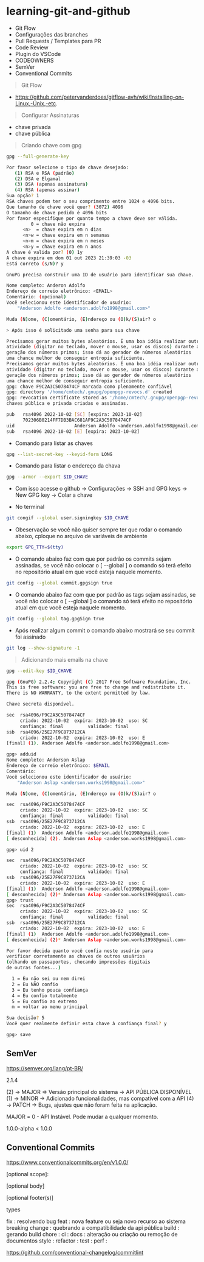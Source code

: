 # learning-git-and-github

- Git Flow
- Configurações das branches
- Pull Requests / Templates para PR
- Code Review
- Plugin do VSCode
- CODEOWNERS
- SemVer
- Conventional Commits

> Git Flow

- https://github.com/petervanderdoes/gitflow-avh/wiki/Installing-on-Linux,-Unix,-etc.

> Configurar Assinaturas

- chave privada
- chave pública

> Criando chave com gpg

```bash
gpg --full-generate-key

Por favor selecione o tipo de chave desejado:
   (1) RSA e RSA (padrão)
   (2) DSA e Elgamal
   (3) DSA (apenas assinatura)
   (4) RSA (apenas assinar)
Sua opção? 1
RSA chaves podem ter o seu comprimento entre 1024 e 4096 bits.
Que tamanho de chave você quer? (3072) 4096
O tamanho de chave pedido é 4096 bits
Por favor especifique por quanto tempo a chave deve ser válida.
         0 = chave não expira
      <n>  = chave expira em n dias
      <n>w = chave expira em n semanas
      <n>m = chave expira em n meses
      <n>y = chave expira em n anos
A chave é valida por? (0) 1y
A chave expira em dom 01 out 2023 21:39:03 -03
Está correto (s/N)? y

GnuPG precisa construir uma ID de usuário para identificar sua chave.

Nome completo: Anderon Adolfo
Endereço de correio eletrônico: <EMAIL>
Comentário: (opcional)
Você selecionou este identificador de usuário:
    "Anderson Adolfo <anderson.adolfo1998@gmail.com>"

Muda (N)ome, (C)omentário, (E)ndereço ou (O)k/(S)air? o

> Após isso é solicitado uma senha para sua chave

Precisamos gerar muitos bytes aleatórios. É uma boa idéia realizar outra
atividade (digitar no teclado, mover o mouse, usar os discos) durante a
geração dos números primos; isso dá ao gerador de números aleatórios
uma chance melhor de conseguir entropia suficiente.
Precisamos gerar muitos bytes aleatórios. É uma boa idéia realizar outra
atividade (digitar no teclado, mover o mouse, usar os discos) durante a
geração dos números primos; isso dá ao gerador de números aleatórios
uma chance melhor de conseguir entropia suficiente.
gpg: chave F9C2A3C5078474CF marcada como plenamente confiável
gpg: directory '/home/cmtech/.gnupg/openpgp-revocs.d' created
gpg: revocation certificate stored as '/home/cmtech/.gnupg/openpgp-revocs.d/702306B0214FF7DB3BAC681AF9C2A3C5078474CF.rev'
chaves pública e privada criadas e assinadas.

pub   rsa4096 2022-10-02 [SC] [expira: 2023-10-02]
      702306B0214FF7DB3BAC681AF9C2A3C5078474CF
uid                      Anderson Adolfo <anderson.adolfo1998@gmail.com>
sub   rsa4096 2022-10-02 [E] [expira: 2023-10-02]

```

- Comando para listar as chaves

```bash
gpg --list-secret-key --keyid-form LONG
```

- Comando para listar o endereço da chava

```bash
gpg --armor --export $ID_CHAVE
```

- Com isso acesse o github
  -> Configurações
  -> SSH and GPG keys
  -> New GPG key
  -> Colar a chave

- No terminal

```bash
git congif --global user.signingkey $ID_CHAVE
```

- Obeservação se você não quiser sempre ter que rodar o comando abaixo, cploque no arquivo de variáveis de ambiente

```bash
export GPG_TTY=$(tty)
```

- O comando abaixo faz com que por padrão os commits sejam assinadas, se você não colocar o [ --global ] o comando só terá efeito no repositório atual em que você esteja naquele momento.

```bash
git config --global commit.gpgsign true
```

- O comando abaixo faz com que por padrão as tags sejam assinadas, se você não colocar o [ --global ] o comando só terá efeito no repositório atual em que você esteja naquele momento.

```bash
git config --global tag.gpgSign true
```

- Após realizar algum commit o comando abaixo mostrará se seu commit foi assinado

```bash
git log --show-signature -1
```

> Adicionando mais emails na chave

```bash
gpg --edit-key $ID_CHAVE
```

```bash
gpg (GnuPG) 2.2.4; Copyright (C) 2017 Free Software Foundation, Inc.
This is free software: you are free to change and redistribute it.
There is NO WARRANTY, to the extent permitted by law.

Chave secreta disponível.

sec  rsa4096/F9C2A3C5078474CF
     criado: 2022-10-02  expira: 2023-10-02  uso: SC
     confiança: final         validade: final
ssb  rsa4096/25E27F9C873712CA
     criado: 2022-10-02  expira: 2023-10-02  uso: E
[final] (1). Anderson Adolfo <anderson.adolfo1998@gmail.com>

gpg> adduid
Nome completo: Anderson Aslap
Endereço de correio eletrônico: $EMAIL
Comentário:
Você selecionou este identificador de usuário:
    "Anderson Aslap <anderson.works1998@gmail.com>"

Muda (N)ome, (C)omentário, (E)ndereço ou (O)k/(S)air? o

sec  rsa4096/F9C2A3C5078474CF
     criado: 2022-10-02  expira: 2023-10-02  uso: SC
     confiança: final         validade: final
ssb  rsa4096/25E27F9C873712CA
     criado: 2022-10-02  expira: 2023-10-02  uso: E
[final] (1)  Anderson Adolfo <anderson.adolfo1998@gmail.com>
[ desconhecida] (2). Anderson Aslap <anderson.works1998@gmail.com>

gpg> uid 2

sec  rsa4096/F9C2A3C5078474CF
     criado: 2022-10-02  expira: 2023-10-02  uso: SC
     confiança: final         validade: final
ssb  rsa4096/25E27F9C873712CA
     criado: 2022-10-02  expira: 2023-10-02  uso: E
[final] (1)  Anderson Adolfo <anderson.adolfo1998@gmail.com>
[ desconhecida] (2)* Anderson Aslap <anderson.works1998@gmail.com>
gpg> trust
sec  rsa4096/F9C2A3C5078474CF
     criado: 2022-10-02  expira: 2023-10-02  uso: SC
     confiança: final         validade: final
ssb  rsa4096/25E27F9C873712CA
     criado: 2022-10-02  expira: 2023-10-02  uso: E
[final] (1)  Anderson Adolfo <anderson.adolfo1998@gmail.com>
[ desconhecida] (2)* Anderson Aslap <anderson.works1998@gmail.com>

Por favor decida quanto você confia neste usuário para
verificar corretamente as chaves de outros usuários
(olhando em passaportes, checando impressões digitais
de outras fontes...)

  1 = Eu não sei ou nem direi
  2 = Eu NÃO confio
  3 = Eu tenho pouca confiança
  4 = Eu confio totalmente
  5 = Eu confio ao extremo
  m = voltar ao menu principal

Sua decisão? 5
Você quer realmente definir esta chave à confiança final? y

gpg> save
```

## SemVer

https://semver.org/lang/pt-BR/

2.1.4

(2) -> MAJOR => Versão principal do sistema -> API PÚBLICA DISPONÍVEL
(1) -> MINOR -> Adicionado funcionalidades, mas compatível com a API
(4) -> PATCH -> Bugs, ajustes que não foram feita na aplicação.

MAJOR = 0 - API Instável. Pode mudar a qualquer momento.

1.0.0-alpha < 1.0.0

## Conventional Commits

https://www.conventionalcommits.org/en/v1.0.0/

<type>[optional scope]: <description>

[optional body]

[optional footer(s)]

types

fix : resolvendo bug
feat : nova feature ou seja novo recurso ao sistema
breaking change : quebrando a compatibilidade da api pública
build : gerando build
chore :
ci :
docs : alteração ou criação ou remoção de documentos
style :
refactor :
test :
perf :

https://github.com/conventional-changelog/commitlint
